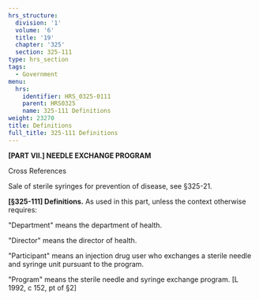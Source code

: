 ```yaml
---
hrs_structure:
  division: '1'
  volume: '6'
  title: '19'
  chapter: '325'
  section: 325-111
type: hrs_section
tags:
  - Government
menu:
  hrs:
    identifier: HRS_0325-0111
    parent: HRS0325
    name: 325-111 Definitions
weight: 23270
title: Definitions
full_title: 325-111 Definitions
---
```

**[PART VII.] NEEDLE EXCHANGE PROGRAM**

Cross References

Sale of sterile syringes for prevention of disease, see §325-21.

**[§325-111] Definitions.** As used in this part, unless the context otherwise requires:

"Department" means the department of health.

"Director" means the director of health.

"Participant" means an injection drug user who exchanges a sterile needle and syringe unit pursuant to the program.

"Program" means the sterile needle and syringe exchange program. [L 1992, c 152, pt of §2]